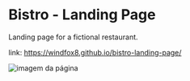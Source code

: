 # Bistro - Landing Page

Landing page for a fictional restaurant.

link: https://windfox8.github.io/bistro-landing-page/

![imagem da página](https://github.com/WindFox8/bistro-landing-page/blob/main/example.gif)




